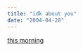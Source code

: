 ```yaml
---
title: "idk about you"
date: "2004-04-28"
---
```


[this morning](http://leenathan12.bravehost.com/snow.JPG "this morning")
